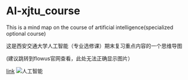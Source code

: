 # AI-xjtu_course
This is a mind map on the course of artificial intelligence(specialized optional course)

这是西安交通大学人工智能（专业选修课）期末复习重点内容的一个思维导图

(建议跳转到flowus官网查看，此处无法正确显示图片）

[link](https://flowus.cn/share/1ee9eaff-02b1-4f5f-a213-5a3d341497a4)
![人工智能](https://github.com/scuuy/AI-xjtu_course/assets/144333560/52da6a92-bd4c-4558-9f66-c38c00a5fae4)
